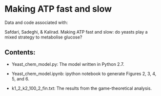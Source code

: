 # Making ATP fast and slow

Data and code associated with:

Safdari, Sadeghi, & Kalirad. Making ATP fast and slow: do yeasts play a mixed strategy to metabolise glucose?

## Contents:

+ Yeast_chem_model.py: The model written in Python 2.7.

+ Yeast_chem_model.ipynb: ipython notebook to generate Figures 2, 3, 4, 5, and 6.

+ k1_2_k2_100_2_fin.txt: The results from the game-theoretical analysis.

